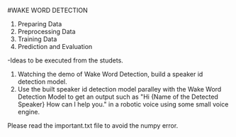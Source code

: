#WAKE WORD DETECTION
1) Preparing Data
2) Preprocessing Data
3) Training Data
4) Prediction and Evaluation

-Ideas to be executed from the studets.
 1) Watching the demo of Wake Word Detection, build a speaker id detection model.
 2) Use the built speaker id detection model paralley with the Wake Word Detection Model to get an output
    such as "Hi {Name of the Detected Speaker} How can I help you." in a robotic voice using some small voice engine.


Please read the important.txt file to avoid the numpy error.
